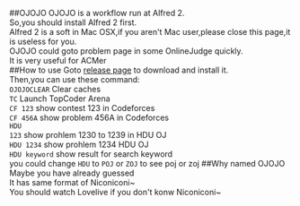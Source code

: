 ##OJOJO
OJOJO is a workflow run at Alfred 2.<br>
So,you should install Alfred 2 first.<br>
Alfred 2 is a soft in Mac OSX,if you aren't Mac user,please close this page,it is useless for you.<br>
OJOJO could goto problem page in some OnlineJudge quickly.<br>
It is very useful for ACMer<br>
##How to use
Goto [release page](https://github.com/Eronana/OJOJO/releases) to download and install it.<br>
Then,you can use these command:<br>
<code>OJOJOCLEAR</code> Clear caches<br>
<code>TC</code> Launch TopCoder Arena<br>
<code>CF 123</code> show contest 123 in Codeforces<br>
<code>CF 456A</code> show problem 456A in Codeforces<br>
<code>HDU 123</code> show prohlem 1230 to 1239 in HDU OJ<br>
<code>HDU 1234</code> show prohlem 1234 HDU OJ<br>
<code>HDU keyword</code> show result for search keyword<br>
you could change <code>HDU</code> to <code>POJ</code> or <code>ZOJ</code> to see poj or zoj
##Why named OJOJO
Maybe you have already guessed<br>
It has same format of Niconiconi~<br>
You should watch Lovelive if you don't konw Niconiconi~